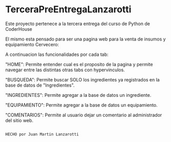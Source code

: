 # TerceraPreEntregaLanzarotti

Este proyecto pertenece a la tercera entrega del curso de Python de CoderHouse

El mismo esta pensado para ser una pagina web para la venta de insumos y equipamiento Cervecero:

A continuacion las funcionalidades por cada tab:

"HOME": Permite entender cual es el proposito de la pagina y permite navegar entre las distintas otras tabs con hypervinculos.

"BUSQUEDA": Permite buscar SOLO los ingredientes ya registrados en la base de datos de "Ingredientes".

"INGREDIENTES": Permite agregar a la base de datos un ingrediente.

"EQUIPAMIENTO": Permite agregar a la base de datos un equipamiento.

"COMENTARIOS": Permite al usuario dejar un comentario al administrador del sitio web.



                                                                                                                        HECHO por Juan Martin Lanzarotti

